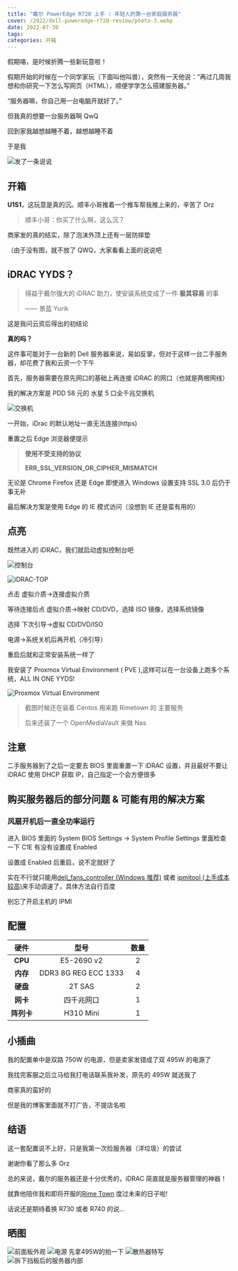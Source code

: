 ```yaml
---
title: "戴尔 PowerEdge R720 上手 : 年轻人的第一台家庭服务器"
cover: /2022/dell-poweredge-r720-review/photo-3.webp
date: 2022-07-30
tags:
categories: 开箱
---
```


假期咯，是时候折腾一些新玩意啦！

假期开始的时候在一个同学家玩（下面叫他叫兽），突然有一天他说：“再过几周我想和你研究一下怎么写网页（HTML），顺便学学怎么搭建服务器。”

“服务器嘛，你自己用一台电脑开就好了。”

但我真的想要一台服务器啊 QwQ

回到家我越想越睡不着，越想越睡不着

于是我

![发了一条说说](qzone.webp)

## 开箱

**U1S1**，这玩意是真的沉。顺丰小哥推着一个推车帮我推上来的，辛苦了 Orz

> 顺丰小哥：你买了什么啊，这么沉？

商家发的真的结实，除了泡沫外顶上还有一层防摔垫

（由于没有图，就不放了 QWQ，大家看看上面的说说吧

## iDRAC YYDS？

> 得益于戴尔强大的 iDRAC 助力，使安装系统变成了一件 **极其容易** 的事
>
> —— 景蓝 Yurik

这是我问云资后得出的初结论

**真的吗？**

这件事可能对于一台新的 Dell 服务器来说，易如反掌，但对于这样一台二手服务器，却花费了我和云资一个下午

首先，服务器需要在原先网口的基础上再连接 iDRAC 的网口（也就是两根网线）

我的解决方案是 PDD 58 元的 水星 5 口全千兆交换机

![交换机](switch.webp)

一开始，iDrac 的默认地址一直无法连接(https)

重置之后 Edge 浏览器便提示

> **使用不受支持的协议**
>
> **ERR_SSL_VERSION_OR_CIPHER_MISMATCH**

无论是 Chrome Firefox 还是 Edge 即使进入 Windows 设置支持 SSL 3.0 后仍于事无补

最后解决方案是使用 Edge 的 IE 模式访问（没想到 IE 还是蛮有用的）

## 点亮

既然进入的 iDRAC，我们就启动虚拟控制台吧

![控制台](idrac-1.webp)

![iDRAC-TOP](idrac-3.webp)

点击 虚拟介质->连接虚拟介质

等待连接后点 虚拟介质->映射 CD/DVD，选择 ISO 镜像，选择系统镜像

选择 下次引导->虚拟 CD/DVD/ISO

电源->系统关机后再开机（冷引导）

重启后就和正常安装系统一样了

我安装了 Proxmox Virtual Environment ( PVE ),这样可以在一台设备上跑多个系统，ALL IN ONE YYDS!

![Proxmox Virtual Environment](PVE.webp)

> 截图时候还在装着 Centos 用来跑 Rimetown 的 主要服务
>
> 后来还装了一个 OpenMediaVault 来做 Nas

## 注意

二手服务器到了之后一定要去 BIOS 里面重置一下 iDRAC 设置，并且最好不要让 iDRAC 使用 DHCP 获取 IP，自己指定一个会方便很多

## 购买服务器后的部分问题 & 可能有用的解决方案

### 风扇开机后一直全功率运行

进入 BIOS 里面的 System BIOS Settings -> System Profile Settings 里面检查一下 C1E 有没有设置成 Enabled

设置成 Enabled 后重启，说不定就好了

实在不行就只能用[dell_fans_controller (Windows 推荐)](https://github.com/cw1997/dell_fans_controller) 或者 [ipmitool (上手成本较高)](https://github.com/ipmitool/ipmitool)来手动调速了，具体方法自行百度

别忘了开启主机的 IPMI

## 配置

|  **硬件**  |       **型号**       | **数量** |
| :--------: | :------------------: | :------: |
|  **CPU**   |     E5\-2690 v2      |    2     |
|  **内存**  | DDR3 8G REG ECC 1333 |    4     |
|  **硬盘**  |        2T SAS        |    2     |
|  **网卡**  |      四千兆网口      |    1     |
| **阵列卡** |      H310 Mini       |    1     |

## 小插曲

我的配置单中是双路 750W 的电源，但是卖家发错成了双 495W 的电源了

我找完客服之后立马给我打电话联系我补发，原先的 495W 就送我了

商家真的蛮好的

但是我的博客里面就不打广告，不提店名啦

## 结语

这一套配置说不上好，只是我第一次捡服务器（洋垃圾）的尝试

谢谢你看了那么多 Orz

总的来说，戴尔的服务器还是十分优秀的，iDRAC 简直就是服务器管理的神器！

就靠他陪伴我和即将开服的[Rime Town](https://rimetown.net) 度过未来的日子啦!

话说还是期待着换 R730 或者 R740 的说...

## 晒图

![前面板外观](photo-1.webp)
![电源  先拿495W的拍一下](photo-2.webp)
![散热器特写](photo-3.webp)
![拆下挡板后的服务器内部](photo-4.webp)
